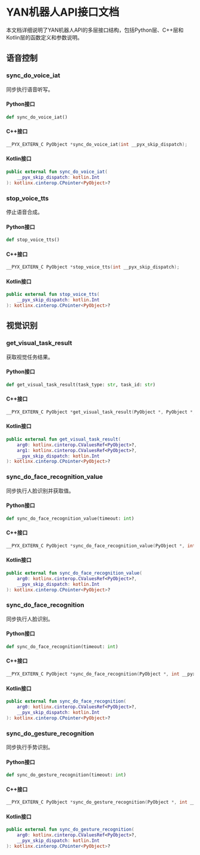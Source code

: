# YAN机器人API接口文档

本文档详细说明了YAN机器人API的多层接口结构，包括Python层、C++层和Kotlin层的函数定义和参数说明。

## 语音控制

### sync_do_voice_iat
同步执行语音听写。

#### Python接口
```python
def sync_do_voice_iat()
```

#### C++接口
```cpp
__PYX_EXTERN_C PyObject *sync_do_voice_iat(int __pyx_skip_dispatch);
```

#### Kotlin接口
```kotlin
public external fun sync_do_voice_iat(
    __pyx_skip_dispatch: kotlin.Int
): kotlinx.cinterop.CPointer<PyObject>?
```

### stop_voice_tts
停止语音合成。

#### Python接口
```python
def stop_voice_tts()
```

#### C++接口
```cpp
__PYX_EXTERN_C PyObject *stop_voice_tts(int __pyx_skip_dispatch);
```

#### Kotlin接口
```kotlin
public external fun stop_voice_tts(
    __pyx_skip_dispatch: kotlin.Int
): kotlinx.cinterop.CPointer<PyObject>?
```

## 视觉识别

### get_visual_task_result
获取视觉任务结果。

#### Python接口
```python
def get_visual_task_result(task_type: str, task_id: str)
```

#### C++接口
```cpp
__PYX_EXTERN_C PyObject *get_visual_task_result(PyObject *, PyObject *, int __pyx_skip_dispatch);
```

#### Kotlin接口
```kotlin
public external fun get_visual_task_result(
    arg0: kotlinx.cinterop.CValuesRef<PyObject>?,
    arg1: kotlinx.cinterop.CValuesRef<PyObject>?,
    __pyx_skip_dispatch: kotlin.Int
): kotlinx.cinterop.CPointer<PyObject>?
```

### sync_do_face_recognition_value
同步执行人脸识别并获取值。

#### Python接口
```python
def sync_do_face_recognition_value(timeout: int)
```

#### C++接口
```cpp
__PYX_EXTERN_C PyObject *sync_do_face_recognition_value(PyObject *, int __pyx_skip_dispatch);
```

#### Kotlin接口
```kotlin
public external fun sync_do_face_recognition_value(
    arg0: kotlinx.cinterop.CValuesRef<PyObject>?,
    __pyx_skip_dispatch: kotlin.Int
): kotlinx.cinterop.CPointer<PyObject>?
```

### sync_do_face_recognition
同步执行人脸识别。

#### Python接口
```python
def sync_do_face_recognition(timeout: int)
```

#### C++接口
```cpp
__PYX_EXTERN_C PyObject *sync_do_face_recognition(PyObject *, int __pyx_skip_dispatch);
```

#### Kotlin接口
```kotlin
public external fun sync_do_face_recognition(
    arg0: kotlinx.cinterop.CValuesRef<PyObject>?,
    __pyx_skip_dispatch: kotlin.Int
): kotlinx.cinterop.CPointer<PyObject>?
```

### sync_do_gesture_recognition
同步执行手势识别。

#### Python接口
```python
def sync_do_gesture_recognition(timeout: int)
```

#### C++接口
```cpp
__PYX_EXTERN_C PyObject *sync_do_gesture_recognition(PyObject *, int __pyx_skip_dispatch);
```

#### Kotlin接口
```kotlin
public external fun sync_do_gesture_recognition(
    arg0: kotlinx.cinterop.CValuesRef<PyObject>?,
    __pyx_skip_dispatch: kotlin.Int
): kotlinx.cinterop.CPointer<PyObject>?
```